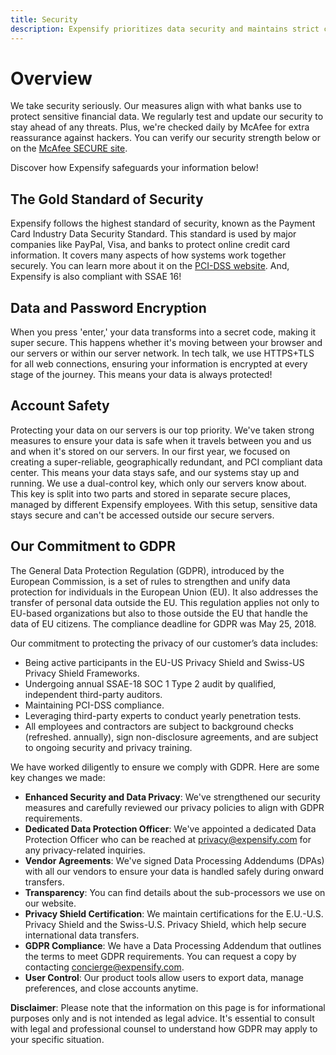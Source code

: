 ```yaml
---
title: Security
description: Expensify prioritizes data security and maintains strict compliance standards to safeguard users' sensitive information.
---
```

<!-- The lines above are required by Jekyll to process the .md file -->

# Overview

We take security seriously. Our measures align with what banks use to protect sensitive financial data. We regularly test and update our security to stay ahead of any threats. Plus, we're checked daily by McAfee for extra reassurance against hackers. You can verify our security strength below or on the <a href="https://www.trustedsite.com/verify?host=all.expensify.com&utm_campaign=mfes_redirect&utm_medium=referral&utm_source=mcafeesecure.com">McAfee SECURE site</a>.

Discover how Expensify safeguards your information below!

## The Gold Standard of Security

Expensify follows the highest standard of security, known as the Payment Card Industry Data Security Standard. This standard is used by major companies like PayPal, Visa, and banks to protect online credit card information. It covers many aspects of how systems work together securely. You can learn more about it on the <a href="https://listings.pcisecuritystandards.org/pci_security/"> PCI-DSS website</a>. And, Expensify is also compliant with SSAE 16!


## Data and Password Encryption

When you press 'enter,' your data transforms into a secret code, making it super secure. This happens whether it's moving between your browser and our servers or within our server network. In tech talk, we use HTTPS+TLS for all web connections, ensuring your information is encrypted at every stage of the journey. This means your data is always protected!

## Account Safety

Protecting your data on our servers is our top priority. We've taken strong measures to ensure your data is safe when it travels between you and us and when it's stored on our servers.
In our first year, we focused on creating a super-reliable, geographically redundant, and PCI compliant data center. This means your data stays safe, and our systems stay up and running.
We use a dual-control key, which only our servers know about. This key is split into two parts and stored in separate secure places, managed by different Expensify employees. 
With this setup, sensitive data stays secure and can't be accessed outside our secure servers.

## Our Commitment to GDPR

The General Data Protection Regulation (GDPR), introduced by the European Commission, is a set of rules to strengthen and unify data protection for individuals in the European Union (EU). It also addresses the transfer of personal data outside the EU. This regulation applies not only to EU-based organizations but also to those outside the EU that handle the data of EU citizens. The compliance deadline for GDPR was May 25, 2018.

Our commitment to protecting the privacy of our customer’s data includes:

- Being active participants in the EU-US Privacy Shield and Swiss-US Privacy Shield Frameworks.
- Undergoing annual SSAE-18 SOC 1 Type 2 audit by qualified, independent third-party auditors.
- Maintaining PCI-DSS compliance.
- Leveraging third-party experts to conduct yearly penetration tests.
- All employees and contractors are subject to background checks (refreshed. annually), sign non-disclosure agreements, and are subject to ongoing security and privacy training.


We have worked diligently to ensure we comply with GDPR. Here are some key changes we made:


- **Enhanced Security and Data Privacy**: We've strengthened our security measures and carefully reviewed our privacy policies to align with GDPR requirements.
- **Dedicated Data Protection Officer**: We've appointed a dedicated Data Protection Officer who can be reached at [privacy@expensify.com](mailto:privacy@expensify.com) for any privacy-related inquiries.
- **Vendor Agreements**: We've signed Data Processing Addendums (DPAs) with all our vendors to ensure your data is handled safely during onward transfers.
- **Transparency**: You can find details about the sub-processors we use on our website.
- **Privacy Shield Certification**: We maintain certifications for the E.U.-U.S. Privacy Shield and the Swiss-U.S. Privacy Shield, which help secure international data transfers.
- **GDPR Compliance**: We have a Data Processing Addendum that outlines the terms to meet GDPR requirements. You can request a copy by contacting [concierge@expensify.com](mailto:concierge@expensify.com).
- **User Control**: Our product tools allow users to export data, manage preferences, and close accounts anytime.

**Disclaimer**: Please note that the information on this page is for informational purposes only and is not intended as legal advice. It's essential to consult with legal and professional counsel to understand how GDPR may apply to your specific situation.
